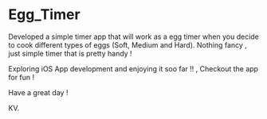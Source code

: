 # Egg_Timer

Developed a simple timer app that will work as a egg timer when you decide to cook different types of eggs (Soft, Medium and Hard). Nothing fancy , just simple timer that is pretty handy !

Exploring iOS App development and enjoying it soo far !! , Checkout the app for fun !

Have a great day !

KV.
